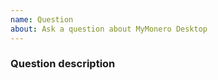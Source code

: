 ```yaml
---
name: Question
about: Ask a question about MyMonero Desktop
---
```


### Question description

<!-- Ask your question here -->